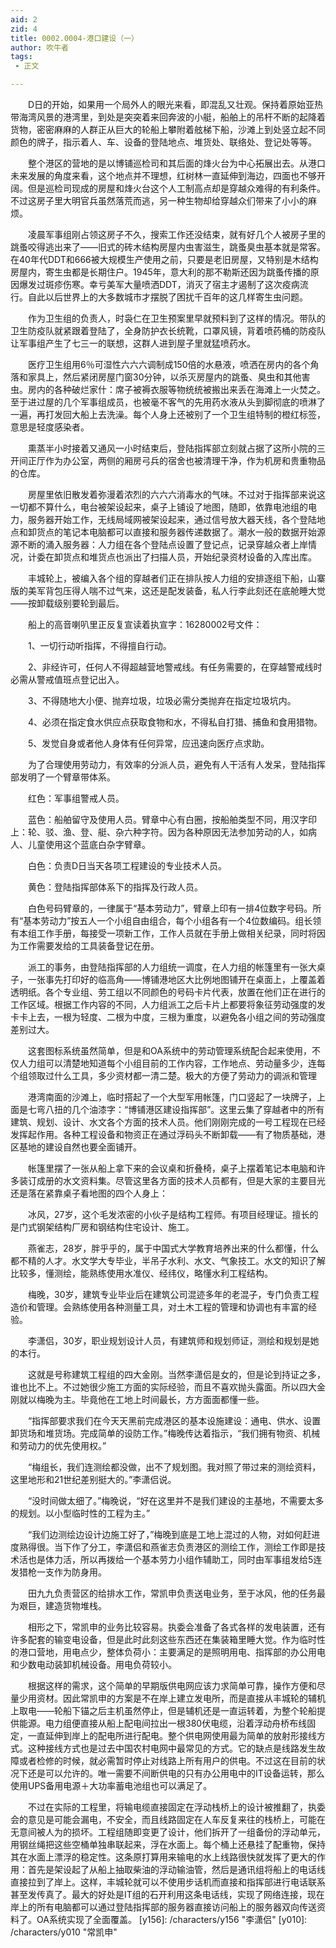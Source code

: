 ```yaml
---
aid: 2
zid: 4
title: 0002.0004-港口建设（一）
author: 吹牛者
tags: 
 - 正文

---
```




　　D日的开始，如果用一个局外人的眼光来看，即混乱又壮观。保持着原始亚热带海湾风景的港湾里，到处是突突着来回奔波的小艇，船舶上的吊杆不断的起降着货物，密密麻麻的人群正从巨大的轮船上攀附着舷梯下船，沙滩上到处竖立起不同颜色的牌子，指示着人、车、设备的登陆地点、堆货处、联络处、登记处等等。

　　整个港区的营地的是以博铺巡检司和其后面的烽火台为中心拓展出去。从港口未来发展的角度来看，这个地点并不理想，红树林一直延伸到海边，四面也不够开阔。但是巡检司现成的房屋和烽火台这个人工制高点却是穿越众难得的有利条件。不过这房子里大明官兵虽然落荒而逃，另一种生物却给穿越众们带来了小小的麻烦。

　　凌晨军事组刚占领这房子不久，搜索工作还没结束，就有好几个人被房子里的跳蚤咬得逃出来了——旧式的砖木结构房屋内虫害滋生，跳蚤臭虫基本就是常客。在40年代DDT和666被大规模生产使用之前，只要是老旧房屋，又特别是木结构房屋内，寄生虫都是长期住户。1945年，意大利的那不勒斯还因为跳蚤传播的原因爆发过斑疹伤寒。幸亏美军大量喷洒DDT，消灭了宿主才遏制了这次疫病流行。自此以后世界上的大多数城市才摆脱了困扰千百年的这几样寄生虫问题。

　　作为卫生组的负责人，时袅仁在卫生预案里早就预料到了这样的情况。带队的卫生防疫队就紧跟着登陆了，全身防护衣长统靴，口罩风镜，背着喷药桶的防疫队让军事组产生了七三一的联想，这群人进到屋子里就猛喷药水。

　　医疗卫生组用6％可湿性六六六调制成150倍的水悬液，喷洒在房内的各个角落和家具上，然后紧闭房屋门窗30分钟，以杀灭房屋内的跳蚤、臭虫和其他害虫。房内的各种破烂家什：席子被褥衣服等物统统被搬出来丢在海滩上一火焚之。至于进过屋的几个军事组成员，也被毫不客气的先用药水液从头到脚彻底的喷淋了一遍，再打发回大船上去洗澡。每个人身上还被别了一个卫生组特制的橙红标签，意思是轻度感染者。

　　熏蒸半小时接着又通风一小时结束后，登陆指挥部立刻就占据了这所小院的三开间正厅作为办公室，两侧的厢房弓兵的宿舍也被清理干净，作为机房和贵重物品的仓库。

　　房屋里依旧散发着弥漫着浓烈的六六六消毒水的气味。不过对于指挥部来说这一切都不算什么，电台被架设起来，桌子上铺设了地图，随即，依靠电池组的电力，服务器开始工作，无线局域网被架设起来，通过信号放大器天线，各个登陆地点和卸货点的笔记本电脑都可以直接和服务器传递数据了。潮水一般的数据开始源源不断的涌入服务器：人力组在各个登陆点设置了登记点，记录穿越众者上岸情况，计委在卸货点和堆货点也派出了扫描人员，开始纪录资材设备的入库出库。

　　丰城轮上，被编入各个组的穿越者们正在排队按人力组的安排逐组下船，山寨版的美军背包压得人喘不过气来，这还是配发装备，私人行李此刻还在底舱睡大觉——按卸载级别要轮到最后。

　　船上的高音喇叭里正反复宣读着执宣字：16280002号文件：

　　1、一切行动听指挥，不得擅自行动。

　　2、非经许可，任何人不得超越营地警戒线。有任务需要的，在穿越警戒线时必需从警戒值班点登记出入。

　　3、不得随地大小便、抛弃垃圾，垃圾必需分类抛弃在指定垃圾坑内。

　　4、必须在指定食水供应点获取食物和水，不得私自打猎、捕鱼和食用猎物。

　　5、发觉自身或者他人身体有任何异常，应迅速向医疗点求助。

　　为了合理使用劳动力，有效率的分派人员，避免有人干活有人发呆，登陆指挥部发明了一个臂章带体系。

　　红色：军事组警戒人员。

　　蓝色：船舶留守及使用人员。臂章中心有白圈，按船舶类型不同，用汉字印上：轮、驳、渔、登、艇、杂六种字符。因为各种原因无法参加劳动的人，如病人、儿童使用这个蓝底白杂字臂章。

　　白色：负责D日当天各项工程建设的专业技术人员。

　　黄色：登陆指挥部体系下的指挥及行政人员。

　　白色号码臂章的，一律属于“基本劳动力”，臂章上印有一排4位数字号码。所有“基本劳动力”按五人一个小组自由组合，每个小组各有一个4位数编码。组长领有本组工作手册，每接受一项新工作，工作人员就在手册上做相关纪录，同时将因为工作需要发给的工具装备登记在册。

　　派工的事务，由登陆指挥部的人力组统一调度，在人力组的帐篷里有一张大桌子，一张事先打印好的临高角——博铺港地区大比例地图铺开在桌面上，上覆盖着透明纸。各个专业组、劳工组以不同颜色的号码卡片代表，放置在他们正在进行的工作区域。根据工作内容的不同，人力组派工之后卡片上都要将象征劳动强度的发卡卡上去，一根为轻度、二根为中度，三根为重度，以避免各小组之间的劳动强度差别过大。

　　这套图标系统虽然简单，但是和OA系统中的劳动管理系统配合起来使用，不仅人力组可以清楚地知道每个小组目前的工作内容，工作地点、劳动量多少，连每个组领取过什么工具，多少资材都一清二楚。极大的方便了劳动力的调派和管理

　　港湾南面的沙滩上，临时搭起了一个大型军用帐篷，门口竖起了一块牌子，上面是七弯八扭的几个油漆字：“博铺港区建设指挥部”。这里云集了穿越者中的所有建筑、规划、设计、水文各个方面的技术人员。他们刚刚完成的一号工程现在已经发挥起作用。各种工程设备和物资正在通过浮码头不断卸载——有了物质基础，港区基地的建设自然也要全面铺开。

　　帐篷里摆了一张从船上拿下来的会议桌和折叠椅，桌子上摆着笔记本电脑和许多装订成册的水文资料集。尽管这里各方面的技术人员都有，但是大家的主要目光还是落在紧靠桌子看地图的四个人身上：

　　冰风，27岁，这个毛发浓密的小伙子是结构工程师。有项目经理证。擅长的是门式钢架结构厂房和钢结构住宅设计、施工。

　　燕雀志，28岁，胖乎乎的，属于中国式大学教育培养出来的什么都懂，什么都不精的人才。水文学大专毕业，半吊子水利、水文、气象技工。水文的知识了解比较多，懂测绘，能熟练使用水准仪、经纬仪，略懂水利工程结构。

　　梅晚，30岁，建筑专业毕业后在建筑公司混迹多年的老混子，专门负责工程造价和管理。会熟练使用各种测量工具，对土木工程的管理和协调也有丰富的经验。

　　李潇侣，30岁，职业规划设计人员，有建筑师和规划师证，测绘和规划是她的本行。

　　这就是号称建筑工程组的四大金刚。当然李潇侣是女的，但是论到持证之多，谁也比不上。不过她很少施工方面的实际经验，而且不喜欢抛头露面。所以四大金刚就以梅晚为主。毕竟他在工地上时间最长，方方面面都懂一些。

　　“指挥部要求我们在今天天黑前完成港区的基本设施建设：通电、供水、设置卸货场和堆货场。完成简单的设防工作。”梅晚传达着指示，“我们拥有物资、机械和劳动力的优先使用权。”

　　“梅组长，我们连测绘都没做，出不了规划图。我对照了带过来的测绘资料，这里地形和21世纪差别挺大的。”李潇侣说。

　　“没时间做太细了。”梅晚说，“好在这里并不是我们建设的主基地，不需要太多的规划。以小型临时性的工程为主。”

　　“我们边测绘边设计边施工好了，”梅晚到底是工地上混过的人物，对如何赶进度熟得很。当下作了分工，李潇侣和燕雀志负责港区的测绘工作，测绘工作即是技术活也是体力活，所以再拨给一个基本劳力小组作辅助工，同时由军事组发给5连发猎枪一支作为防身用。

　　田九九负责营区的给排水工作，常凯申负责送电业务，至于冰风，他的任务最为艰巨，建造货物堆栈。

　　相形之下，常凯申的业务比较容易。执委会准备了各式各样的发电装置，还有许多配套的输变电设备，但是此时此刻这些东西还在集装箱里睡大觉。作为临时性的港口营地，用电点少，整体负荷小：主要满足的是照明用电、指挥部的办公用电和少数电动装卸机械设备。用电负荷较小。

　　根据这样的需求，这个简单的早期版供电网应该力求简单可靠，操作方便和尽量少用资材。因此常凯申的方案是不在岸上建立发电所，而是直接从丰城轮的辅机上取电——轮船下锚之后主机虽然停止，但是辅机还是一直运转着，为整个轮船提供能源。电力组便直接从船上配电间拉出一根380伏电缆，沿着浮动舟桥布线固定，一直延伸到岸上的配电所进行配电。整个供电网使用最为简单的放射形接线方式。这种接线方式也是过去中国农村电网中最常见的方式。它的缺点是线路发生故障或者检修的时候，就必需暂时停止对线路上所有用户的供电。不过这在目前的状况下还是可以允许的。唯一需要不间断供电的只有办公用电中的IT设备运转，那么使用UPS备用电源＋大功率蓄电池组也可以满足了。

　　不过在实际的工程里，将输电缆直接固定在浮动栈桥上的设计被推翻了，执委会的意见是可能会漏电，不安全，而且线路固定在人车反复来往的栈桥上，可能在无意间被人为的损坏。工程组随即变更了设计，他们拆开了一组备份的浮动单元，用钢丝绳把这些空桶单独串联起来，浮在水面上。每个桶上还悬挂了配重物，保持其在水面上漂浮的稳定性。这条原打算用来输电的水上线路很快就发挥了更大的作用：首先是架设起了从船上抽取柴油的浮动输油管，然后是通讯组将船上的电话线直接拉到了岸上。这样，丰城轮就可以不使用步话机而直接和指挥部进行电话联系甚至发传真了。最大的好处是IT组的石开利用这条电话线，实现了网络连接，现在岸上的所有电脑都可以通过登陆指挥部的服务器直接访问船上的服务器双向传送资料了。OA系统实现了全面覆盖。
[y156]: /characters/y156 "李潇侣"
[y010]: /characters/y010 "常凯申"



